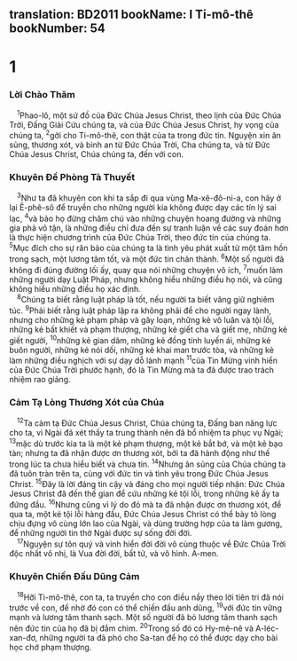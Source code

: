 translation: BD2011
bookName: I Ti-mô-thê 
bookNumber: 54
-------

<div class="title"><h1>1</h1><h3>Lời Chào Thăm</h3></div>
<span class="verse 1ti_1_1"> <sup>1</sup>Phao-lô, một sứ đồ của Ðức Chúa Jesus Christ, theo lịnh của Ðức Chúa Trời, Ðấng Giải Cứu chúng ta, và của Ðức Chúa Jesus Christ, hy vọng của chúng ta, </span>
<span class="verse 1ti_1_2"><sup>2</sup>gởi cho Ti-mô-thê, con thật của ta trong đức tin. Nguyện xin ân sủng, thương xót, và bình an từ Ðức Chúa Trời, Cha chúng ta, và từ Ðức Chúa Jesus Christ, Chúa chúng ta, đến với con.<br/></span>
<div class="title"><h3>Khuyên Ðề Phòng Tà Thuyết</h3></div>
<span class="verse 1ti_1_3"> <sup>3</sup>Như ta đã khuyên con khi ta sắp đi qua vùng Ma-xê-đô-ni-a, con hãy ở lại Ê-phê-sô để truyền cho những người kia không được dạy các tín lý sai lạc, </span>
<span class="verse 1ti_1_4"><sup>4</sup>và bảo họ đừng chăm chú vào những chuyện hoang đường và những gia phả vô tận, là những điều chỉ đưa đến sự tranh luận về các suy đoán hơn là thực hiện chương trình của Ðức Chúa Trời, theo đức tin của chúng ta. </span>
<span class="verse 1ti_1_5"><sup>5</sup>Mục đích cho sự răn bảo của chúng ta là tình yêu phát xuất từ một tâm hồn trong sạch, một lương tâm tốt, và một đức tin chân thành. </span>
<span class="verse 1ti_1_6"><sup>6</sup>Một số người đã không đi đúng đường lối ấy, quay qua nói những chuyện vô ích, </span>
<span class="verse 1ti_1_7"><sup>7</sup>muốn làm những người dạy Luật Pháp, nhưng không hiểu những điều họ nói, và cũng không hiểu những điều họ xác định.<br/></span>
<span class="verse 1ti_1_8"> <sup>8</sup>Chúng ta biết rằng luật pháp là tốt, nếu người ta biết vâng giữ nghiêm túc. </span>
<span class="verse 1ti_1_9"><sup>9</sup>Phải biết rằng luật pháp lập ra không phải để cho người ngay lành, nhưng cho những kẻ phạm pháp và gây loạn, những kẻ vô luân và tội lỗi, những kẻ bất khiết và phạm thượng, những kẻ giết cha và giết mẹ, những kẻ giết người, </span>
<span class="verse 1ti_1_10"><sup>10</sup>những kẻ gian dâm, những kẻ đồng tính luyến ái, những kẻ buôn người, những kẻ nói dối, những kẻ khai man trước tòa, và những kẻ làm những điều nghịch với sự dạy dỗ lành mạnh </span>
<span class="verse 1ti_1_11"><sup>11</sup>của Tin Mừng vinh hiển của Ðức Chúa Trời phước hạnh, đó là Tin Mừng mà ta đã được trao trách nhiệm rao giảng.<br/></span>
<div class="title"><h3>Cảm Tạ Lòng Thương Xót của Chúa</h3></div>
<span class="verse 1ti_1_12"> <sup>12</sup>Ta cảm tạ Ðức Chúa Jesus Christ, Chúa chúng ta, Ðấng ban năng lực cho ta, vì Ngài đã xét thấy ta trung thành nên đã bổ nhiệm ta phục vụ Ngài; </span>
<span class="verse 1ti_1_13"><sup>13</sup>mặc dù trước kia ta là một kẻ phạm thượng, một kẻ bắt bớ, và một kẻ bạo tàn; nhưng ta đã nhận được ơn thương xót, bởi ta đã hành động như thế trong lúc ta chưa hiểu biết và chưa tin. </span>
<span class="verse 1ti_1_14"><sup>14</sup>Nhưng ân sủng của Chúa chúng ta đã tuôn tràn trên ta, cùng với đức tin và tình yêu trong Ðức Chúa Jesus Christ. </span>
<span class="verse 1ti_1_15"><sup>15</sup>Ðây là lời đáng tin cậy và đáng cho mọi người tiếp nhận: Ðức Chúa Jesus Christ đã đến thế gian để cứu những kẻ tội lỗi, trong những kẻ ấy ta đứng đầu. </span>
<span class="verse 1ti_1_16"><sup>16</sup>Nhưng cũng vì lý do đó mà ta đã nhận được ơn thương xót, để qua ta, một kẻ tội lỗi hàng đầu, Ðức Chúa Jesus Christ có thể bày tỏ lòng chịu đựng vô cùng lớn lao của Ngài, và dùng trường hợp của ta làm gương, để những người tin thờ Ngài được sự sống đời đời.<br/></span>
<span class="verse 1ti_1_17"> <sup>17</sup>Nguyện sự tôn quý và vinh hiển đời đời vô cùng thuộc về Ðức Chúa Trời độc nhất vô nhị, là Vua đời đời, bất tử, và vô hình. A-men.<br/></span>
<div class="title"><h3>Khuyên Chiến Ðấu Dũng Cảm</h3></div>
<span class="verse 1ti_1_18"> <sup>18</sup>Hỡi Ti-mô-thê, con ta, ta truyền cho con điều nầy theo lời tiên tri đã nói trước về con, để nhờ đó con có thể chiến đấu anh dũng, </span>
<span class="verse 1ti_1_19"><sup>19</sup>với đức tin vững mạnh và lương tâm thanh sạch. Một số người đã bỏ lương tâm thanh sạch nên đức tin của họ đã bị đắm chìm. </span>
<span class="verse 1ti_1_20"><sup>20</sup>Trong số đó có Hy-mê-nê và A-léc-xan-đơ, những người ta đã phó cho Sa-tan để họ có thể được dạy cho bài học chớ phạm thượng.<br/></span>
